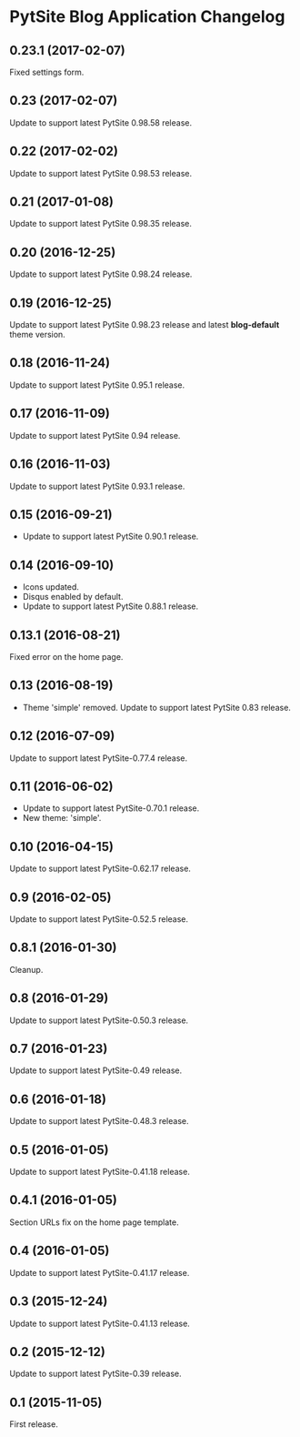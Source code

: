 # PytSite Blog Application Changelog


## 0.23.1 (2017-02-07)
Fixed settings form.


## 0.23 (2017-02-07)
Update to support latest PytSite 0.98.58 release.


## 0.22 (2017-02-02)
Update to support latest PytSite 0.98.53 release.


## 0.21 (2017-01-08)
Update to support latest PytSite 0.98.35 release.


## 0.20 (2016-12-25)
Update to support latest PytSite 0.98.24 release.


## 0.19 (2016-12-25)
Update to support latest PytSite 0.98.23 release and latest **blog-default** theme version.


## 0.18 (2016-11-24)
Update to support latest PytSite 0.95.1 release.


## 0.17 (2016-11-09)
Update to support latest PytSite 0.94 release.


## 0.16 (2016-11-03)
Update to support latest PytSite 0.93.1 release.


## 0.15 (2016-09-21)
- Update to support latest PytSite 0.90.1 release.


## 0.14 (2016-09-10)
- Icons updated.
- Disqus enabled by default.
- Update to support latest PytSite 0.88.1 release.


## 0.13.1 (2016-08-21)
Fixed error on the home page.


## 0.13 (2016-08-19)
- Theme 'simple' removed.
Update to support latest PytSite 0.83 release. 


## 0.12 (2016-07-09)
Update to support latest PytSite-0.77.4 release.


## 0.11 (2016-06-02)
- Update to support latest PytSite-0.70.1 release.
- New theme: 'simple'.


## 0.10 (2016-04-15)
Update to support latest PytSite-0.62.17 release.


## 0.9 (2016-02-05)
Update to support latest PytSite-0.52.5 release.


## 0.8.1 (2016-01-30)
Cleanup.


## 0.8 (2016-01-29)
Update to support latest PytSite-0.50.3 release.


## 0.7 (2016-01-23)
Update to support latest PytSite-0.49 release.


## 0.6 (2016-01-18)
Update to support latest PytSite-0.48.3 release.


## 0.5 (2016-01-05)
Update to support latest PytSite-0.41.18 release.


## 0.4.1 (2016-01-05)
Section URLs fix on the home page template.


## 0.4 (2016-01-05)
Update to support latest PytSite-0.41.17 release.


## 0.3 (2015-12-24)
Update to support latest PytSite-0.41.13 release.


## 0.2 (2015-12-12)
Update to support latest PytSite-0.39 release.


## 0.1 (2015-11-05)
First release.
